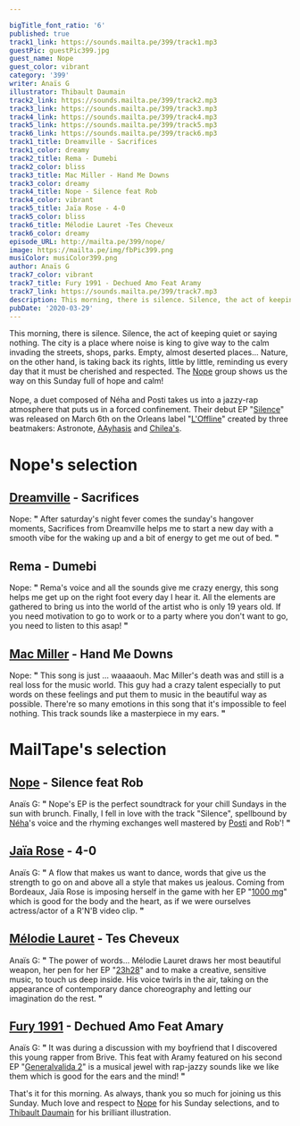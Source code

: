 ```yaml
---

bigTitle_font_ratio: '6'
published: true
track1_link: https://sounds.mailta.pe/399/track1.mp3
guestPic: guestPic399.jpg
guest_name: Nope
guest_color: vibrant
category: '399'
writer: Anaïs G
illustrator: Thibault Daumain
track2_link: https://sounds.mailta.pe/399/track2.mp3
track3_link: https://sounds.mailta.pe/399/track3.mp3
track4_link: https://sounds.mailta.pe/399/track4.mp3
track5_link: https://sounds.mailta.pe/399/track5.mp3
track6_link: https://sounds.mailta.pe/399/track6.mp3
track1_title: Dreamville - Sacrifices
track1_color: dreamy
track2_title: Rema - Dumebi
track2_color: bliss
track3_title: Mac Miller - Hand Me Downs
track3_color: dreamy
track4_title: Nope - Silence feat Rob
track4_color: vibrant
track5_title: Jaïa Rose - 4-0
track5_color: bliss
track6_title: Mélodie Lauret -Tes Cheveux
track6_color: dreamy
episode_URL: http://mailta.pe/399/nope/
image: https://mailta.pe/img/fbPic399.png
musiColor: musiColor399.png
author: Anaïs G
track7_color: vibrant
track7_title: Fury 1991 - Dechued Amo Feat Aramy
track7_link: https://sounds.mailta.pe/399/track7.mp3
description: This morning, there is silence. Silence, the act of keeping quiet or saying nothing. The city is a place where noise is king to give way to the calm invading the streets, shops, parks. Empty, almost deserted places... Nature, on the other hand, is taking back its rights, little by little, reminding us every day that it must be cherished and respected. The Nope group shows us the way on this Sunday full of hope and calm!
pubDate: '2020-03-29'
---
```


This morning, there is silence. Silence, the act of keeping quiet or saying nothing. The city is a place where noise is king to give way to the calm invading the streets, shops, parks. Empty, almost deserted places... Nature, on the other hand, is taking back its rights, little by little, reminding us every day that it must be cherished and respected. The [Nope](https://www.facebook.com/Nopeloffline/) group shows us the way on this Sunday full of hope and calm!
<br><br>
Nope, a duet composed of Néha and Posti takes us into a jazzy-rap atmosphere that puts us in a forced confinement. Their debut EP "[Silence](https://loffline.bandcamp.com/album/nope-silence)" was released on March 6th on the Orleans label "[L'Offline](https://www.facebook.com/LOFFLINEMUSIC/)" created by three beatmakers: Astronote, [AAyhasis](https://www.facebook.com/AAyhasis/) and [Chilea's](https://www.facebook.com/Chileas-Beats-177414328949699/).



# Nope's selection

## [Dreamville](https://www.facebook.com/dreamville/) - Sacrifices
Nope: **"** After saturday's night fever comes the sunday's hangover moments, Sacrifices from Dreamville helps me to start a new day with a smooth vibe for the waking up and a bit of energy to get me out of bed. **"** 

## Rema - Dumebi
Nope: **"** Rema's voice and all the sounds give me crazy energy, this song helps me get up on the right foot every day I hear it. All the elements are gathered to bring us into the world of the artist who is only 19 years old. If you need motivation to go to work or to a party where you don't want to go, you need to listen to this asap! **"** 

## [Mac Miller](https://www.macmillerswebsite.com/) - Hand Me Downs
Nope: **"** This song is just ... waaaaouh. Mac Miller's death was and still is a real loss for the music world. This guy had a crazy talent especially to put words on these feelings and put them to music in the beautiful way as possible. There're so many emotions in this song that it's impossible to feel nothing. This track sounds like a masterpiece in my ears. **"** 


# MailTape's selection

## [Nope](https://www.facebook.com/Nopeloffline/) - Silence feat Rob
Anaïs G: **"** Nope's EP is the perfect soundtrack for your chill Sundays in the sun with brunch. Finally, I fell in love with the track "Silence", spellbound by [Néha](https://www.facebook.com/musicneha/)'s voice and the rhyming exchanges well mastered by [Posti](https://www.facebook.com/postimusic/) and Rob'!  **"** 

## [Jaïa Rose](https://www.facebook.com/jaiarosemusic/) - 4-0
Anaïs G: **"** A flow that makes us want to dance, words that give us the strength to go on and above all a style that makes us jealous. Coming from Bordeaux, Jaïa Rose is imposing herself in the game with her EP "[1000 mg](https://soundcloud.com/jaiarose/sets/1000-mg)" which is good for the body and the heart, as if we were ourselves actress/actor of a R'N'B video clip. **"** 

## [Mélodie Lauret](https://www.facebook.com/melodielauretoff/) - Tes Cheveux
Anaïs G: **"** The power of words... Mélodie Lauret draws her most beautiful weapon, her pen for her EP "[23h28](https://soundcloud.com/melodielauret/sets/23h28)" and to make a creative, sensitive music, to touch us deep inside. His voice twirls in the air, taking on the appearance of contemporary dance choreography and letting our imagination do the rest. **"** 

## [Fury 1991](https://www.facebook.com/Fury1991/) - Dechued Amo Feat Amary
Anaïs G: **"** It was during a discussion with my boyfriend that I discovered this young rapper from Brive. This feat with Aramy featured on his second EP "[Generalvalida 2](https://soundcloud.com/fury1991/sets/generalvalida-vol-2)" is a musical jewel with rap-jazzy sounds like we like them which is good for the ears and the mind! **"** 


That's it for this morning. As always, thank you so much for joining us this Sunday. Much love and respect to [Nope](https://www.facebook.com/Nopeloffline/) for his Sunday selections, and to [Thibault Daumain](https://thibaultdaumain.fr/) for his brilliant illustration.
